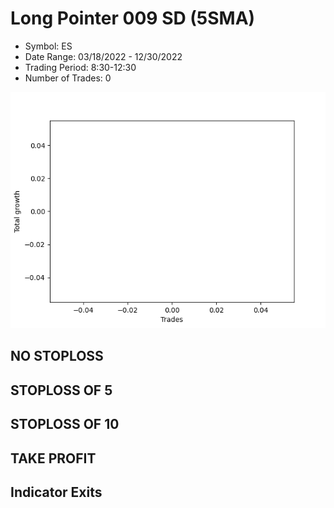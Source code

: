 # Long Pointer 009 SD (5SMA)
- Symbol: ES
- Date Range: 03/18/2022 - 12/30/2022
- Trading Period: 8:30-12:30
- Number of Trades: 0

![Plot](LongPointer009SDES(5SMA).png)
## NO STOPLOSS














## STOPLOSS OF 5














## STOPLOSS OF 10














## TAKE PROFIT











## Indicator Exits

